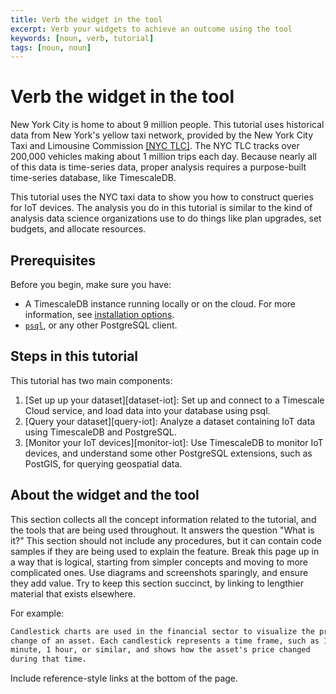 ```yaml
---
title: Verb the widget in the tool
excerpt: Verb your widgets to achieve an outcome using the tool
keywords: [noun, verb, tutorial]
tags: [noun, noun]
---
```


<!-- markdown-link-check-disable -->

# Verb the widget in the tool

New York City is home to about 9 million people. This tutorial uses historical
data from New York's yellow taxi network, provided by the New York City Taxi and
Limousine Commission [[NYC TLC]](nyc-tlc). The NYC TLC tracks over 200,000
vehicles making about 1 million trips each day. Because nearly all of this data
is time-series data, proper analysis requires a purpose-built time-series
database, like TimescaleDB.

This tutorial uses the NYC taxi data to show you how to construct queries for IoT
devices. The analysis you do in this tutorial is similar to the kind of analysis
data science organizations use to do things like plan upgrades, set budgets, and
allocate resources.

## Prerequisites

Before you begin, make sure you have:

*   A TimescaleDB instance running locally or on the cloud.
    For more information, see [installation options][install-docs].
*   [`psql`][psql], or any other PostgreSQL client.

## Steps in this tutorial

This tutorial has two main components:

1.  [Set up up your dataset][dataset-iot]: Set up and connect to a Timescale
    Cloud service, and load data into your database using psql.
1.  [Query your dataset][query-iot]: Analyze a dataset containing IoT data using
    TimescaleDB and PostgreSQL.
1.  [Monitor your IoT devices][monitor-iot]: Use TimescaleDB to monitor IoT
    devices, and understand some other PostgreSQL extensions, such as PostGIS,
    for querying geospatial data.

## About the widget and the tool

This section collects all the concept information related to the tutorial, and
the tools that are being used throughout. It answers the question "What is it?"
This section should not include any procedures, but it can contain code samples
if they are being used to explain the feature. Break this page up in a way that
is logical, starting from simpler concepts and moving to more complicated ones.
Use diagrams and screenshots sparingly, and ensure they add value. Try to keep
this section succinct, by linking to lengthier material that exists elsewhere.

For example:

```txt
Candlestick charts are used in the financial sector to visualize the price
change of an asset. Each candlestick represents a time frame, such as 1
minute, 1 hour, or similar, and shows how the asset's price changed
during that time.
```

Include reference-style links at the bottom of the page.

[install-docs]: install/:currentVersion:/
[psql]: timescaledb/:currentVersion:/how-to-guides/connecting/
[tutorial-dataset]: timescaledb/tutorials/_template/_dataset-tutorial
[tutorial-query]: timescaledb/tutorials/_template/_query-template
[tutorial-advanced]: timescaledb/tutorials/_template/_advanced-tutorial
